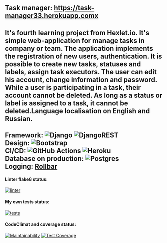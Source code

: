 Task manager: https://task-manager33.herokuapp.comx  
---
It's fourth learning project from Hexlet.io. It's simple web-application for manage tasks in company or team. The application implements the registration of new users, authentication. It is possible to create new tasks, statuses and labels, assign task executors. The user can edit his account, change information and password. While a user is participating in a task, their account cannot be deleted. As long as a status or label is assigned to a task, it cannot be deleted.Language localisation on English and Russian.
---
Framework: ![Django](https://img.shields.io/badge/django-%23092E20.svg?style=for-the-badge&logo=django&logoColor=white) ![DjangoREST](https://img.shields.io/badge/DJANGO-REST-ff1709?style=for-the-badge&logo=django&logoColor=white&color=ff1709&labelColor=gray)  
Design: ![Bootstrap](https://img.shields.io/badge/bootstrap-%23563D7C.svg?style=for-the-badge&logo=bootstrap&logoColor=white)  
CI/CD: ![GitHub Actions](https://img.shields.io/badge/github%20actions-%232671E5.svg?style=for-the-badge&logo=githubactions&logoColor=white)  ![Heroku](https://img.shields.io/badge/heroku-%23430098.svg?style=for-the-badge&logo=heroku&logoColor=white)  
Database on production: ![Postgres](https://img.shields.io/badge/postgres-%23316192.svg?style=for-the-badge&logo=postgresql&logoColor=white)  
Logging: [Rollbar](https://rollbar.com/)
---
#### Linter flake8 status:
[![linter](https://github.com/Morozov33/python-project-52/actions/workflows/linter.yml/badge.svg)](https://github.com/Morozov33/python-project-52/actions/workflows/linter.yml)

#### My own tests status:
[![tests](https://github.com/Morozov33/python-project-52/actions/workflows/tests.yml/badge.svg)](https://github.com/Morozov33/python-project-52/actions/workflows/tests.yml)

#### CodeClimat and coverage status:
[![Maintainability](https://api.codeclimate.com/v1/badges/619e37dc048f2d8e68c7/maintainability)](https://codeclimate.com/github/Morozov33/python-project-52/maintainability)
[![Test Coverage](https://api.codeclimate.com/v1/badges/619e37dc048f2d8e68c7/test_coverage)](https://codeclimate.com/github/Morozov33/python-project-52/test_coverage)
